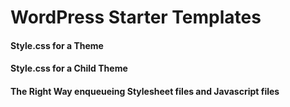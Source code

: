 # WordPress Starter Templates

#### Style.css for a Theme

#### Style.css for a Child Theme

#### The Right Way enqueueing Stylesheet files and Javascript files
